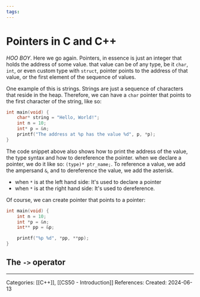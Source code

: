 ```yaml
---
tags:
---
```

# Pointers in C and C++
_HOO BOY_. Here we go again.
Pointers, in essence is just an integer that holds the address of some value. that value can be of any type, be it `char`, `int`, or even custom type with `struct`, pointer points to the address of that value, or the first element of the sequence of values.

One example of this is strings. Strings are just a sequence of characters that reside in the heap. Therefore, we can have a `char` pointer that points to the first character of the string, like so:
```C++
int main(void) {
	char* string = "Hello, World!";
	int n = 10;
	int* p = &n;
	printf("The address at %p has the value %d", p, *p);
}
```
The code snippet above also shows how to print the address of the value, the type syntax and how to dereference the pointer. when we declare a pointer, we do it like so: `(type)* ptr_name;`. To reference a value, we add the ampersand `&`, and to dereference the value, we add the asterisk.

- when `*` is at the left hand side: It's used to declare a pointer
- when `*` is at the right hand side: It's used to dereference.

Of course, we can create pointer that points to a pointer:
```C++
int main(void) {
	int n = 10;
	int *p = &n;
	int** pp = &p;

	printf("%p %d", *pp, **pp);
}

```

## The `->` operator


---
Categories: [[C++]], [[CS50 - Introduction]]
References:
Created: 2024-06-13
